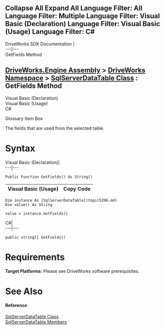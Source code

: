 Collapse All Expand All Language Filter: All  Language Filter: Multiple  Language Filter: Visual Basic (Declaration) Language Filter: Visual Basic (Usage) Language Filter: C#  
---  
DriveWorks SDK Documentation  |   
---|---  
GetFields Method   
  
[DriveWorks.Engine Assembly](topic2156.md) > [DriveWorks Namespace](topic2159.md) > [SqlServerDataTable Class](topic5396.md) : GetFields Method  
---  
  
Visual Basic (Declaration)    
Visual Basic (Usage)    
C# 

Glossary Item Box

The fields that are used from the selected table. 

# Syntax

Visual Basic (Declaration)|   
---|---  
      
    
    Public Function GetFields() As String()  
  
Visual Basic (Usage)| Copy Code  
---|---  
      
    
    Dim instance As [SqlServerDataTable](topic5396.md)
    Dim value() As String
     
    value = instance.GetFields()  
  
C#|   
---|---  
      
    
    public string[] GetFields()  
  
# Requirements

**Target Platforms:** Please see DriveWorks software prerequisites.

# See Also

#### Reference

[SqlServerDataTable Class](topic5396.md)   
[SqlServerDataTable Members](topic5397.md)


